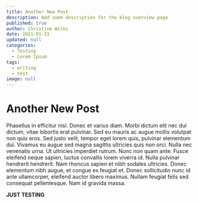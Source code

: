 ```yaml
---
title: Another New Post
description: Add some description for the blog overview page
published: true
author: Christine Wilks
date: 2021-01-31
updated: null
categories:
  - Testing
  - Lorem Ipsum
tags:
  - writing
  - test
image: null
---
```


# Another New Post

Phasellus in efficitur nisl. Donec et varius diam. Morbi dictum elit nec dui dictum, vitae lobortis erat pulvinar. Sed eu mauris ac augue mollis volutpat non quis eros. Sed justo velit, tempor eget lorem quis, pulvinar elementum dui. Vivamus eu augue sed magna sagittis ultricies quis non orci. Nulla nec venenatis urna. Ut ultricies imperdiet rutrum. Nunc non quam ante. Fusce eleifend neque sapien, luctus convallis lorem viverra id. Nulla pulvinar hendrerit hendrerit. Nam rhoncus sapien et nibh sodales ultricies. Donec elementum nibh augue, et congue ex feugiat et. Donec sollicitudin nunc id ante ullamcorper, eleifend auctor libero maximus. Nullam feugiat felis sed consequat pellentesque. Nam id gravida massa.

**JUST TESTING**
